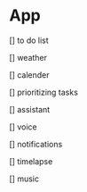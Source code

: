 # App
<p>[] to do list</p>
<p>[] weather </p>
<p>[] calender</p>
<p>[] prioritizing tasks</p>
<p>[] assistant </p>
<p>[] voice </p>
<p>[] notifications</p>
<p>[] timelapse</p>
<p>[] music</p>

